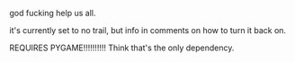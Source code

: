 god fucking help us all.

it's currently set to no trail, but info in comments on how to turn it back on.

REQUIRES PYGAME!!!!!!!!!! Think that's the only dependency.
